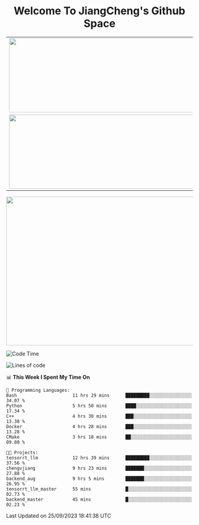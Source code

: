 <h1 align="center">Welcome To JiangCheng's Github Space</h1>

<table align="center" frame="void" rules="none" >
  <tr>
    <td>
      <div align="center"> <img height="200px" width="500px"  src="https://github-readme-stats.vercel.app/api?username=thisjiang&hide_title=true&hide_border=true&layout=compact&show_icons=trueline_height=21&text_color=000&icon_color=000&bg_color=0,ea6161,ffc64d,fffc4d,52fa5a&theme=graywhite" /> </div>
    </td>
    <td>
      <div align="center"> <img height="200px" width="500px" src="https://github-readme-stats.vercel.app/api/top-langs/?username=thisjiang&hide_title=true&hide_border=true&layout=compact&langs_count=6&text_color=000&icon_color=fff&bg_color=0,52fa5a,4dfcff,c64dff&theme=graywhite" /> </div>
    </td>
  </tr>
  <tr>
    <td>
      <div align="center"> <img height="200px" width="500px" src="https://github-readme-streak-stats.herokuapp.com/?user=thisjiang&hide_title=true&hide_border=true&layout=compact&langs_count=6" /> </div>
    </td>
    <td>
      <div align="center"> 
      <a href="https://github.com/" target="_blank"><img style="margin: 10px" src="https://profilinator.rishav.dev/skills-assets/git-scm-icon.svg" alt="Git" height="50" /></a>  
      <a href="https://www.linux.org/" target="_blank"><img style="margin: 10px" src="https://profilinator.rishav.dev/skills-assets/linux-original.svg" alt="Linux" height="50" /></a>  
      <a href="https://www.gnu.org/software/bash/" target="_blank"><img style="margin: 10px" src="https://profilinator.rishav.dev/skills-assets/gnu_bash-icon.svg" alt="Bash" height="50" /></a>  
      </div>
    </td>
  </tr>
</table>

<div align="center"> <img height="400px" width="1000px" src="https://github-readme-activity-graph.cyclic.app/graph?username=thisjiang&theme=react&hide_title=true&hide_border=true&layout=compact&langs_count=6" /> </div></td>

<!--START_SECTION:waka-->
![Code Time](http://img.shields.io/badge/Code%20Time-303%20hrs%207%20mins-blue)

![Lines of code](https://img.shields.io/badge/From%20Hello%20World%20I%27ve%20Written-602.6%20thousand%20lines%20of%20code-blue)

📊 **This Week I Spent My Time On** 

```text
💬 Programming Languages: 
Bash                     11 hrs 29 mins      █████████░░░░░░░░░░░░░░░░   34.07 % 
Python                   5 hrs 50 mins       ████░░░░░░░░░░░░░░░░░░░░░   17.34 % 
C++                      4 hrs 30 mins       ███░░░░░░░░░░░░░░░░░░░░░░   13.38 % 
Docker                   4 hrs 28 mins       ███░░░░░░░░░░░░░░░░░░░░░░   13.28 % 
CMake                    3 hrs 18 mins       ██░░░░░░░░░░░░░░░░░░░░░░░   09.80 % 

🐱‍💻 Projects: 
tensorrt_llm             12 hrs 39 mins      █████████░░░░░░░░░░░░░░░░   37.56 % 
chengvjiang              9 hrs 23 mins       ███████░░░░░░░░░░░░░░░░░░   27.88 % 
backend_aug              9 hrs 5 mins        ███████░░░░░░░░░░░░░░░░░░   26.95 % 
tensorrt_llm_master      55 mins             █░░░░░░░░░░░░░░░░░░░░░░░░   02.73 % 
backend_master           45 mins             █░░░░░░░░░░░░░░░░░░░░░░░░   02.23 % 
```


 Last Updated on 25/09/2023 18:41:38 UTC
<!--END_SECTION:waka-->
